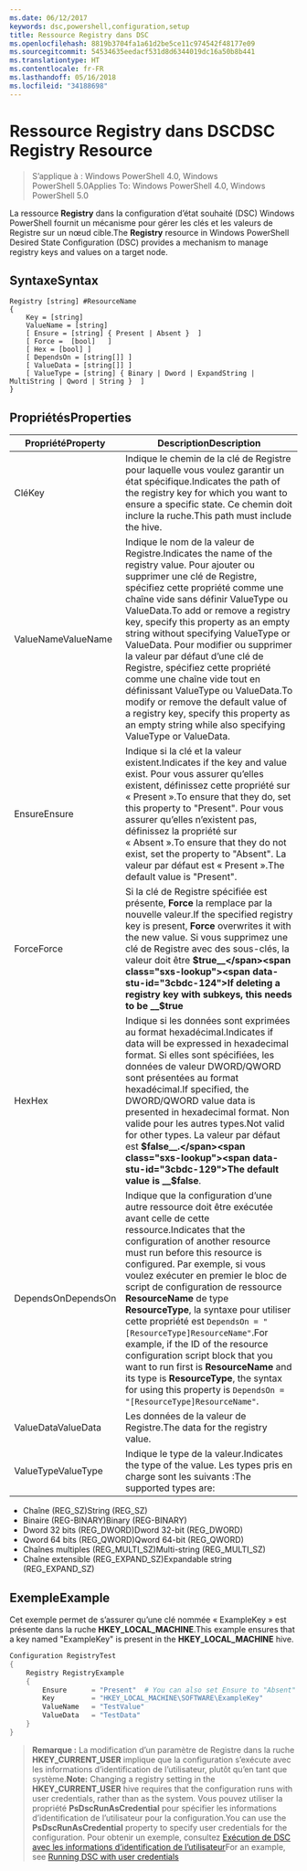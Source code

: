 ```yaml
---
ms.date: 06/12/2017
keywords: dsc,powershell,configuration,setup
title: Ressource Registry dans DSC
ms.openlocfilehash: 8819b3704fa1a61d2be5ce11c974542f48177e09
ms.sourcegitcommit: 54534635eedacf531d8d6344019dc16a50b8b441
ms.translationtype: HT
ms.contentlocale: fr-FR
ms.lasthandoff: 05/16/2018
ms.locfileid: "34188698"
---
```

# <a name="dsc-registry-resource"></a><span data-ttu-id="3cbdc-103">Ressource Registry dans DSC</span><span class="sxs-lookup"><span data-stu-id="3cbdc-103">DSC Registry Resource</span></span>

> <span data-ttu-id="3cbdc-104">S’applique à : Windows PowerShell 4.0, Windows PowerShell 5.0</span><span class="sxs-lookup"><span data-stu-id="3cbdc-104">Applies To: Windows PowerShell 4.0, Windows PowerShell 5.0</span></span>

<span data-ttu-id="3cbdc-105">La ressource **Registry** dans la configuration d’état souhaité (DSC) Windows PowerShell fournit un mécanisme pour gérer les clés et les valeurs de Registre sur un nœud cible.</span><span class="sxs-lookup"><span data-stu-id="3cbdc-105">The **Registry** resource in Windows PowerShell Desired State Configuration (DSC) provides a mechanism to manage registry keys and values on a target node.</span></span>

## <a name="syntax"></a><span data-ttu-id="3cbdc-106">Syntaxe</span><span class="sxs-lookup"><span data-stu-id="3cbdc-106">Syntax</span></span>

```
Registry [string] #ResourceName
{
    Key = [string]
    ValueName = [string]
    [ Ensure = [string] { Present | Absent }  ]
    [ Force =  [bool]   ]
    [ Hex = [bool] ]
    [ DependsOn = [string[]] ]
    [ ValueData = [string[]] ]
    [ ValueType = [string] { Binary | Dword | ExpandString | MultiString | Qword | String }  ]
}
```

## <a name="properties"></a><span data-ttu-id="3cbdc-107">Propriétés</span><span class="sxs-lookup"><span data-stu-id="3cbdc-107">Properties</span></span>
|  <span data-ttu-id="3cbdc-108">Propriété</span><span class="sxs-lookup"><span data-stu-id="3cbdc-108">Property</span></span>  |  <span data-ttu-id="3cbdc-109">Description</span><span class="sxs-lookup"><span data-stu-id="3cbdc-109">Description</span></span>   |
|---|---|
| <span data-ttu-id="3cbdc-110">Clé</span><span class="sxs-lookup"><span data-stu-id="3cbdc-110">Key</span></span>| <span data-ttu-id="3cbdc-111">Indique le chemin de la clé de Registre pour laquelle vous voulez garantir un état spécifique.</span><span class="sxs-lookup"><span data-stu-id="3cbdc-111">Indicates the path of the registry key for which you want to ensure a specific state.</span></span> <span data-ttu-id="3cbdc-112">Ce chemin doit inclure la ruche.</span><span class="sxs-lookup"><span data-stu-id="3cbdc-112">This path must include the hive.</span></span>|
| <span data-ttu-id="3cbdc-113">ValueName</span><span class="sxs-lookup"><span data-stu-id="3cbdc-113">ValueName</span></span>| <span data-ttu-id="3cbdc-114">Indique le nom de la valeur de Registre.</span><span class="sxs-lookup"><span data-stu-id="3cbdc-114">Indicates the name of the registry value.</span></span> <span data-ttu-id="3cbdc-115">Pour ajouter ou supprimer une clé de Registre, spécifiez cette propriété comme une chaîne vide sans définir ValueType ou ValueData.</span><span class="sxs-lookup"><span data-stu-id="3cbdc-115">To add or remove a registry key, specify this property as an empty string without specifying ValueType or ValueData.</span></span> <span data-ttu-id="3cbdc-116">Pour modifier ou supprimer la valeur par défaut d’une clé de Registre, spécifiez cette propriété comme une chaîne vide tout en définissant ValueType ou ValueData.</span><span class="sxs-lookup"><span data-stu-id="3cbdc-116">To modify or remove the default value of a registry key, specify this property as an empty string while also specifying ValueType or ValueData.</span></span>|
| <span data-ttu-id="3cbdc-117">Ensure</span><span class="sxs-lookup"><span data-stu-id="3cbdc-117">Ensure</span></span>| <span data-ttu-id="3cbdc-118">Indique si la clé et la valeur existent.</span><span class="sxs-lookup"><span data-stu-id="3cbdc-118">Indicates if the key and value exist.</span></span> <span data-ttu-id="3cbdc-119">Pour vous assurer qu’elles existent, définissez cette propriété sur « Present ».</span><span class="sxs-lookup"><span data-stu-id="3cbdc-119">To ensure that they do, set this property to "Present".</span></span> <span data-ttu-id="3cbdc-120">Pour vous assurer qu’elles n’existent pas, définissez la propriété sur « Absent ».</span><span class="sxs-lookup"><span data-stu-id="3cbdc-120">To ensure that they do not exist, set the property to "Absent".</span></span> <span data-ttu-id="3cbdc-121">La valeur par défaut est « Present ».</span><span class="sxs-lookup"><span data-stu-id="3cbdc-121">The default value is "Present".</span></span>|
| <span data-ttu-id="3cbdc-122">Force</span><span class="sxs-lookup"><span data-stu-id="3cbdc-122">Force</span></span>| <span data-ttu-id="3cbdc-123">Si la clé de Registre spécifiée est présente, __Force__ la remplace par la nouvelle valeur.</span><span class="sxs-lookup"><span data-stu-id="3cbdc-123">If the specified registry key is present, __Force__ overwrites it with the new value.</span></span> <span data-ttu-id="3cbdc-124">Si vous supprimez une clé de Registre avec des sous-clés, la valeur doit être __$true__</span><span class="sxs-lookup"><span data-stu-id="3cbdc-124">If deleting a registry key with subkeys, this needs to be __$true__</span></span>|
| <span data-ttu-id="3cbdc-125">Hex</span><span class="sxs-lookup"><span data-stu-id="3cbdc-125">Hex</span></span>| <span data-ttu-id="3cbdc-126">Indique si les données sont exprimées au format hexadécimal.</span><span class="sxs-lookup"><span data-stu-id="3cbdc-126">Indicates if data will be expressed in hexadecimal format.</span></span> <span data-ttu-id="3cbdc-127">Si elles sont spécifiées, les données de valeur DWORD/QWORD sont présentées au format hexadécimal.</span><span class="sxs-lookup"><span data-stu-id="3cbdc-127">If specified, the DWORD/QWORD value data is presented in hexadecimal format.</span></span> <span data-ttu-id="3cbdc-128">Non valide pour les autres types.</span><span class="sxs-lookup"><span data-stu-id="3cbdc-128">Not valid for other types.</span></span> <span data-ttu-id="3cbdc-129">La valeur par défaut est __$false__.</span><span class="sxs-lookup"><span data-stu-id="3cbdc-129">The default value is __$false__.</span></span>|
| <span data-ttu-id="3cbdc-130">DependsOn</span><span class="sxs-lookup"><span data-stu-id="3cbdc-130">DependsOn</span></span>| <span data-ttu-id="3cbdc-131">Indique que la configuration d’une autre ressource doit être exécutée avant celle de cette ressource.</span><span class="sxs-lookup"><span data-stu-id="3cbdc-131">Indicates that the configuration of another resource must run before this resource is configured.</span></span> <span data-ttu-id="3cbdc-132">Par exemple, si vous voulez exécuter en premier le bloc de script de configuration de ressource __ResourceName__ de type __ResourceType__, la syntaxe pour utiliser cette propriété est `DependsOn = "[ResourceType]ResourceName"`.</span><span class="sxs-lookup"><span data-stu-id="3cbdc-132">For example, if the ID of the resource configuration script block that you want to run first is __ResourceName__ and its type is __ResourceType__, the syntax for using this property is `DependsOn = "[ResourceType]ResourceName"`.</span></span>|
| <span data-ttu-id="3cbdc-133">ValueData</span><span class="sxs-lookup"><span data-stu-id="3cbdc-133">ValueData</span></span>| <span data-ttu-id="3cbdc-134">Les données de la valeur de Registre.</span><span class="sxs-lookup"><span data-stu-id="3cbdc-134">The data for the registry value.</span></span>|
| <span data-ttu-id="3cbdc-135">ValueType</span><span class="sxs-lookup"><span data-stu-id="3cbdc-135">ValueType</span></span>| <span data-ttu-id="3cbdc-136">Indique le type de la valeur.</span><span class="sxs-lookup"><span data-stu-id="3cbdc-136">Indicates the type of the value.</span></span> <span data-ttu-id="3cbdc-137">Les types pris en charge sont les suivants :</span><span class="sxs-lookup"><span data-stu-id="3cbdc-137">The supported types are:</span></span>
<ul><li><span data-ttu-id="3cbdc-138">Chaîne (REG_SZ)</span><span class="sxs-lookup"><span data-stu-id="3cbdc-138">String (REG_SZ)</span></span></li>


<li><span data-ttu-id="3cbdc-139">Binaire (REG-BINARY)</span><span class="sxs-lookup"><span data-stu-id="3cbdc-139">Binary (REG-BINARY)</span></span></li>


<li><span data-ttu-id="3cbdc-140">Dword 32 bits (REG_DWORD)</span><span class="sxs-lookup"><span data-stu-id="3cbdc-140">Dword 32-bit (REG_DWORD)</span></span></li>


<li><span data-ttu-id="3cbdc-141">Qword 64 bits (REG_QWORD)</span><span class="sxs-lookup"><span data-stu-id="3cbdc-141">Qword 64-bit (REG_QWORD)</span></span></li>


<li><span data-ttu-id="3cbdc-142">Chaînes multiples (REG_MULTI_SZ)</span><span class="sxs-lookup"><span data-stu-id="3cbdc-142">Multi-string (REG_MULTI_SZ)</span></span></li>


<li><span data-ttu-id="3cbdc-143">Chaîne extensible (REG_EXPAND_SZ)</span><span class="sxs-lookup"><span data-stu-id="3cbdc-143">Expandable string (REG_EXPAND_SZ)</span></span></li></ul>

## <a name="example"></a><span data-ttu-id="3cbdc-144">Exemple</span><span class="sxs-lookup"><span data-stu-id="3cbdc-144">Example</span></span>
<span data-ttu-id="3cbdc-145">Cet exemple permet de s’assurer qu’une clé nommée « ExampleKey » est présente dans la ruche **HKEY\_LOCAL\_MACHINE**.</span><span class="sxs-lookup"><span data-stu-id="3cbdc-145">This example ensures that a key named "ExampleKey" is present in the **HKEY\_LOCAL\_MACHINE** hive.</span></span>
```powershell
Configuration RegistryTest
{
    Registry RegistryExample
    {
        Ensure      = "Present"  # You can also set Ensure to "Absent"
        Key         = "HKEY_LOCAL_MACHINE\SOFTWARE\ExampleKey"
        ValueName   = "TestValue"
        ValueData   = "TestData"
    }
}
```

><span data-ttu-id="3cbdc-146">**Remarque :** La modification d’un paramètre de Registre dans la ruche **HKEY\_CURRENT\_USER** implique que la configuration s’exécute avec les informations d’identification de l’utilisateur, plutôt qu’en tant que système.</span><span class="sxs-lookup"><span data-stu-id="3cbdc-146">**Note:** Changing a registry setting in the **HKEY\_CURRENT\_USER** hive requires that the configuration runs with user credentials, rather than as the system.</span></span>
><span data-ttu-id="3cbdc-147">Vous pouvez utiliser la propriété **PsDscRunAsCredential** pour spécifier les informations d’identification de l’utilisateur pour la configuration.</span><span class="sxs-lookup"><span data-stu-id="3cbdc-147">You can use the **PsDscRunAsCredential** property to specify user credentials for the configuration.</span></span> <span data-ttu-id="3cbdc-148">Pour obtenir un exemple, consultez [Exécution de DSC avec les informations d’identification de l’utilisateur](runAsUser.md)</span><span class="sxs-lookup"><span data-stu-id="3cbdc-148">For an example, see [Running DSC with user credentials](runAsUser.md)</span></span>
